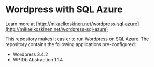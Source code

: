 # Wordpress with SQL Azure #
Learn more at [http://mikaelkoskinen.net/wordpress-sql-azure](http://mikaelkoskinen.net/wordpress-sql-azure)

This repository makes it easier to run Wordpress on SQL Azure. The repository contains the following applications pre-configured:

* Wordpress 3.4.2
* WP Db Abstraction 1.1.4 